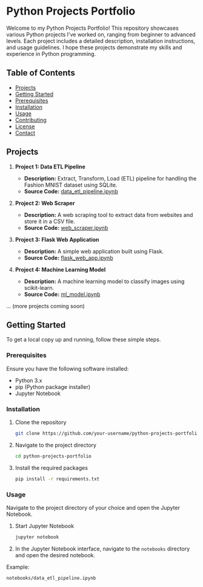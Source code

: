 # Python Projects Portfolio

Welcome to my Python Projects Portfolio! This repository showcases various Python projects I've worked on, ranging from beginner to advanced levels. Each project includes a detailed description, installation instructions, and usage guidelines. I hope these projects demonstrate my skills and experience in Python programming.

## Table of Contents

- [Projects](#projects)
- [Getting Started](#getting-started)
- [Prerequisites](#prerequisites)
- [Installation](#installation)
- [Usage](#usage)
- [Contributing](#contributing)
- [License](#license)
- [Contact](#contact)

## Projects

1. **Project 1: Data ETL Pipeline**
   - **Description:** Extract, Transform, Load (ETL) pipeline for handling the Fashion MNIST dataset using SQLite.
   - **Source Code:** [data_etl_pipeline.ipynb](data_etl_pipeline.ipynb)

2. **Project 2: Web Scraper**
   - **Description:** A web scraping tool to extract data from websites and store it in a CSV file.
   - **Source Code:** [web_scraper.ipynb](notebooks/web_scraper.ipynb)

3. **Project 3: Flask Web Application**
   - **Description:** A simple web application built using Flask.
   - **Source Code:** [flask_web_app.ipynb](notebooks/flask_web_app.ipynb)

4. **Project 4: Machine Learning Model**
   - **Description:** A machine learning model to classify images using scikit-learn.
   - **Source Code:** [ml_model.ipynb](notebooks/ml_model.ipynb)

... (more projects coming soon)

## Getting Started

To get a local copy up and running, follow these simple steps.

### Prerequisites

Ensure you have the following software installed:

- Python 3.x
- pip (Python package installer)
- Jupyter Notebook

### Installation

1. Clone the repository
    ```sh
    git clone https://github.com/your-username/python-projects-portfolio.git
    ```
2. Navigate to the project directory
    ```sh
    cd python-projects-portfolio
    ```
3. Install the required packages
    ```sh
    pip install -r requirements.txt
    ```

### Usage

Navigate to the project directory of your choice and open the Jupyter Notebook.

1. Start Jupyter Notebook
    ```sh
    jupyter notebook
    ```
2. In the Jupyter Notebook interface, navigate to the `notebooks` directory and open the desired notebook.

Example:
   ```sh
   notebooks/data_etl_pipeline.ipynb
